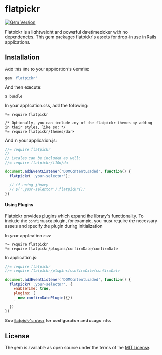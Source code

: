 # flatpickr

[![Gem Version](https://badge.fury.io/rb/flatpickr.svg)](https://badge.fury.io/rb/flatpickr)

[Flatpickr](https://github.com/chmln/flatpickr) is a lightweight and powerful datetimepicker with no dependencies. This gem packages flatpickr's assets for drop-in use in Rails applications.

## Installation

Add this line to your application's Gemfile:

```ruby
gem 'flatpickr'
```

And then execute:

```bash
$ bundle
```

In your application.css, add the following:

```
*= require flatpickr

/* Optionally, you can include any of the flatpickr themes by adding in their styles, like so: */
*= require flatpickr/themes/dark
```

And in your application.js:

```js
//= require flatpickr
//
// Locales can be included as well:
//= require flatpickr/l10n/da

document.addEventListener('DOMContentLoaded', function() {
  flatpickr('.your-selector');

  // if using jQuery
  // $('.your-selector').flatpickr();
})
```

#### Using Plugins

Flatpickr provides plugins which expand the library's functionality. To include the `confirmDate` plugin, for example, you must require the necessary assets and specify the plugin during initialization:

In your application.css:
```
*= require flatpickr
*= require flatpickr/plugins/confirmDate/confirmDate
```

In application.js:
```js
//= require flatpickr
//= require flatpickr/plugins/confirmDate/confirmDate

document.addEventListener('DOMContentLoaded', function() {
  flatpickr('.your-selector', {
    enableTime: true,
    plugins: [
      new confirmDatePlugin({})
    ]
  })
})
```

See [flatpickr's docs](https://chmln.github.io/flatpickr/) for configuration and usage info.

## License

The gem is available as open source under the terms of the [MIT License](http://opensource.org/licenses/MIT).
